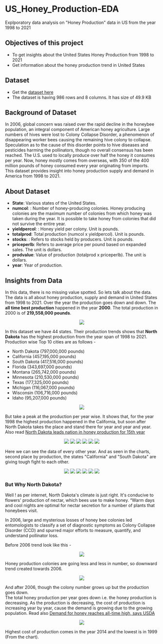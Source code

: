 # US_Honey_Production-EDA
Explporatory data analysis on "Honey Production" data in US from the year 1998 to 2021
## Objectives of this project
- To get insights about the United States Honey Production from 1998 to 2021
- Get information about the honey production trend in United States

## Dataset
- Get the [dataset here](https://github.com/avinabagh98/US_Honey_Production-EDA/blob/66fbc4963f445d44990cb4e432af162564ebdcf8/honeyproduction%201998-2021.csv)
- The dataset is having 986 rows and 8 columns. It has size of 49.9 KB

## Background of Dataset
In 2006, global concern was raised over the rapid decline in the honeybee
population, an integral component of American honey agriculture. Large
numbers of hives were lost to Colony Collapse Disorder, a phenomenon of
disappearing worker bees causing the remaining hive colony to collapse.
Speculation as to the cause of this disorder points to hive diseases and
pesticides harming the pollinators, though no overall consensus has been
reached. The U.S. used to locally produce over half the honey it consumes
per year. Now, honey mostly comes from overseas, with 350 of the 400
million pounds of honey consumed every year originating from imports. This dataset provides insight into honey production supply and demand in
America from 1998 to 2021.

## About Dataset
- **State**: Various states of the United States.
- **numcol**: : Number of honey-producing colonies. Honey producing colonies
are the maximum number of colonies from which honey was taken during
the year. It is possible to take honey from colonies that did not survive the
entire year.
- **yieldpercol**: : Honey yield per colony. Unit is pounds.
- **totalprod**: Total production (numcol x yieldpercol). Unit is pounds.
- **stocks**: : Refers to stocks held by producers. Unit is pounds.
- **priceperlb**: Refers to average price per pound based on expanded sales. The
unit is dollars.
- **prodvalue**: Value of production (totalprod x priceperlb). The unit is dollars.
- **year**: Year of production.

## Insights from Data
In this data, there is no missing value spotted. So lets talk about the data.
The data is all about honey production, supply and demand in United States from 1998 to 2021. Over the year the production goes down and down.
The **all time best production** happened in the year **2000**. The total production in 2000 is of **219,558,000 pounds**.<br>
<p align ="center">
<img src = "https://github.com/avinabagh98/US_Honey_Production-EDA/blob/main/1.png">
</p>

In this dataset we have 44 states. Their production trends shows that **North Dakota** has the highest production from the year span of 1998 to 2021.
Production wise Top  10 cities are as follows - 
- North Dakota    (797,000,000 pounds)
- California      (457,195,000 pounds)
- South Dakota    (417,516,000 pounds)
- Florida         (343,697,000 pounds)
- Montana         (265,742,000 pounds)
- Minnesota       (210,530,000 pounds)
- Texas           (177,325,000 pounds)
- Michigan        (116,067,000 pounds)
- Wisconsin       (106,716,000 pounds)
- Idaho            (95,207,000 pounds)

<p align ="center">
<img src = "https://github.com/avinabagh98/US_Honey_Production-EDA/blob/main/2.png">
</p>

But take a peak at the production per year wise. It shows that, for the year 1998 the highest production happened in the California, but soon after North Dakota
takes the place and stand there for year and year and year. Also read [North Dakota leads nation in honey production for 15th year](https://apnews.com/article/5749289cc5ee41cf83c5e8a59825e3ac)

<p align ="center">
<img src = "https://github.com/avinabagh98/US_Honey_Production-EDA/blob/main/3a.png">
<img src = "https://github.com/avinabagh98/US_Honey_Production-EDA/blob/main/3b.png">
<img src = "https://github.com/avinabagh98/US_Honey_Production-EDA/blob/main/3c.png">
<img src = "https://github.com/avinabagh98/US_Honey_Production-EDA/blob/main/3d.png">
<img src = "https://github.com/avinabagh98/US_Honey_Production-EDA/blob/main/3e.png">
<img src = "https://github.com/avinabagh98/US_Honey_Production-EDA/blob/main/3f.png">
</p>

Here we can see the data of every other year. And as seen in the charts, second place by production, the states "California" and "South Dakota" are giving tough
fight to each other.

<p align ="center">
<img src = "https://github.com/avinabagh98/US_Honey_Production-EDA/blob/main/3g.png">
<img src = "https://github.com/avinabagh98/US_Honey_Production-EDA/blob/main/3h.png">
<img src = "https://github.com/avinabagh98/US_Honey_Production-EDA/blob/main/3i.png">
<img src = "https://github.com/avinabagh98/US_Honey_Production-EDA/blob/main/3j.png">
<img src = "https://github.com/avinabagh98/US_Honey_Production-EDA/blob/main/3k.png">
<img src = "https://github.com/avinabagh98/US_Honey_Production-EDA/blob/main/3l.png">
</p>


### But Why North Dakota?
Well ! as per internet, North Dakota's climate is just right. It's conducive to flowers' production of nectar, which bees use to make honey. “Warm days and cool nights 
are optimal for nectar secretion for a number of plants that honeybees visit.

In 2006, large and mysterious losses of honey bee colonies led entomologists to classify a set of diagnostic symptoms as Colony Collapse Disorder (CCD) and spurred major efforts to measure, quantify, and understand pollinator loss.

Before 2006 trend look like this -
<p align="center">
<img src= "https://github.com/avinabagh98/US_Honey_Production-EDA/blob/main/4.png">
</p>

Honey production colonies are going less and less in number, so downward trend created towards 2006.

<p align="center">
<img src= "https://github.com/avinabagh98/US_Honey_Production-EDA/blob/main/5.png">
</p>

And after 2006, though the colony number grows up but the production goes down.<br>
The total honey production per year goes down i.e. the honey production is decreasing.
As the production is decreasing, the cost of production is increasing year by year, cause the demand is growing due to the growing population.
Read also [Demand for honey reaches all-time high, says USDA](https://www.snackandbakery.com/articles/99265-demand-for-honey-reaches-all-time-high-says-usda#:~:text=The%20growth%20in%20demand%2C%20in,honey%20being%20a%20healthy%20sweetener.)

<p align="center">
<img src= "https://github.com/avinabagh98/US_Honey_Production-EDA/blob/main/6a.png">
</p>
Highest cost of production comes in the year 2014 and the lowest is in 1999 (From the chart). 






